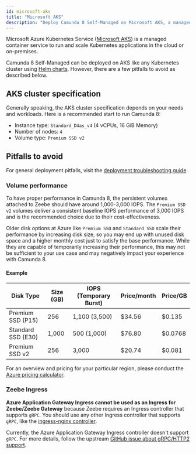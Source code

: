 ```yaml
---
id: microsoft-aks
title: "Microsoft AKS"
description: "Deploy Camunda 8 Self-Managed on Microsoft AKS, a managed container service to run and scale Kubernetes applications in the cloud or on-premises."
---
```


Microsoft Azure Kubernetes Service ([Microsoft AKS](https://azure.microsoft.com/en-us/products/kubernetes-service/))
is a managed container service to run and scale Kubernetes applications in the cloud or on-premises.

Camunda 8 Self-Managed can be deployed on AKS like any Kubernetes cluster using [Helm charts](../deploy.md). However, there are a few pitfalls to avoid as described below.

## AKS cluster specification

Generally speaking, the AKS cluster specification depends on your needs and workloads.
Here is a recommended start to run Camunda 8:

- Instance type: `Standard_D4as_v4` (4 vCPUs, 16 GiB Memory)
- Number of nodes: `4`
- Volume type: `Premium SSD v2`

## Pitfalls to avoid

For general deployment pitfalls, visit the [deployment troubleshooting guide](../../troubleshooting.md).

### Volume performance

To have proper performance in Camunda 8, the persistent volumes attached to Zeebe should have around 1,000-3,000 IOPS. The `Premium SSD v2` volumes deliver a consistent baseline IOPS performance
of 3,000 IOPS and is the recommended choice due to their cost-effectiveness.

Older disk options at Azure like `Premium SSD` and `Standard SSD` scale their performance by increasing disk size, so you may end up with unused disk space and a higher monthly cost just to satisfy the base performance. While they are capable of temporarily increasing their performance, this may not be sufficient to your use case and may negatively impact your experience with Camunda 8.

#### Example

| **Disk Type**      | **Size (GB)** | **IOPS (Temporary Burst)** | **Price/month** | **Price/GB** |
| ------------------ | ------------- | -------------------------- | --------------- | ------------ |
| Premium SSD (P15)  | 256           | 1,100 (3,500)              | $34.56          | $0.135       |
| Standard SSD (E30) | 1,000         | 500 (1,000)                | $76.80          | $0.0768      |
| Premium SSD v2     | 256           | 3,000                      | $20.74          | $0.081       |

For an overview and pricing for your particular region, please conduct the [Azure pricing calculator](https://azure.microsoft.com/en-us/pricing/details/managed-disks).

### Zeebe Ingress

**Azure Application Gateway Ingress cannot be used as an Ingress for Zeebe/Zeebe Gateway** because Zeebe requires an Ingress controller that supports `gRPC`. You should use any other Ingress controller that supports `gRPC`, like the [ingress-nginx controller](https://github.com/kubernetes/ingress-nginx).

Currently, the Azure Application Gateway Ingress controller doesn't support `gRPC`. For more details, follow the upstream [GitHub issue about gRPC/HTTP2 support](https://github.com/Azure/application-gateway-kubernetes-ingress/issues/1015).

